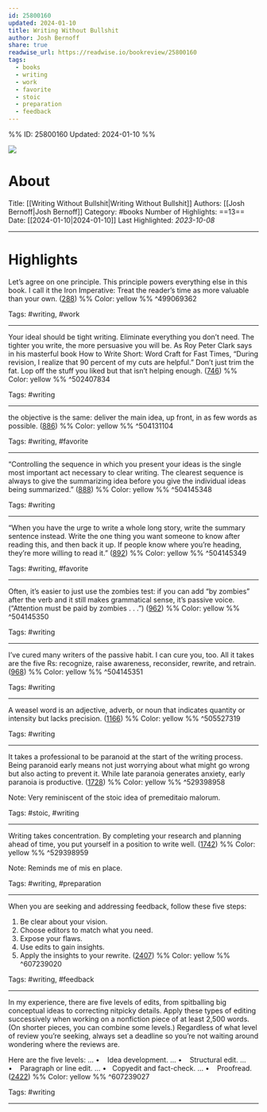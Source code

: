 ```yaml
---
id: 25800160
updated: 2024-01-10
title: Writing Without Bullshit
author: Josh Bernoff
share: true
readwise_url: https://readwise.io/bookreview/25800160
tags:
  - books
  - writing
  - work
  - favorite
  - stoic
  - preparation
  - feedback
---
```


%%
ID: 25800160
Updated: 2024-01-10
%%

![]( https://images-na.ssl-images-amazon.com/images/I/51OeWWJuw%2BL._SL500_.jpg)

# About
Title: [[Writing Without Bullshit|Writing Without Bullshit]]
Authors: [[Josh Bernoff|Josh Bernoff]]
Category: #books
Number of Highlights: ==13==
Date: [[2024-01-10|2024-01-10]]
Last Highlighted: *2023-10-08*

---

# Highlights

Let’s agree on one principle. This principle powers everything else in this book. I call it the Iron Imperative: Treat the reader’s time as more valuable than your own. ([288](https://readwise.io/to_kindle?action=open&asin=B01A5CEKQM&location=288)) %% Color: yellow %% ^499069362

Tags: #writing, #work

---
Your ideal should be tight writing. Eliminate everything you don’t need. The tighter you write, the more persuasive you will be. As Roy Peter Clark says in his masterful book How to Write Short: Word Craft for Fast Times, “During revision, I realize that 90 percent of my cuts are helpful.” Don’t just trim the fat. Lop off the stuff you liked but that isn’t helping enough. ([746](https://readwise.io/to_kindle?action=open&asin=B01A5CEKQM&location=746)) %% Color: yellow %% ^502407834

Tags: #writing

---
the objective is the same: deliver the main idea, up front, in as few words as possible. ([886](https://readwise.io/to_kindle?action=open&asin=B01A5CEKQM&location=886)) %% Color: yellow %% ^504131104

Tags: #writing, #favorite

---
“Controlling the sequence in which you present your ideas is the single most important act necessary to clear writing. The clearest sequence is always to give the summarizing idea before you give the individual ideas being summarized.” ([888](https://readwise.io/to_kindle?action=open&asin=B01A5CEKQM&location=888)) %% Color: yellow %% ^504145348

Tags: #writing

---
“When you have the urge to write a whole long story, write the summary sentence instead. Write the one thing you want someone to know after reading this, and then back it up. If people know where you’re heading, they’re more willing to read it.” ([892](https://readwise.io/to_kindle?action=open&asin=B01A5CEKQM&location=892)) %% Color: yellow %% ^504145349

Tags: #writing, #favorite

---
Often, it’s easier to just use the zombies test: if you can add “by zombies” after the verb and it still makes grammatical sense, it’s passive voice. (“Attention must be paid by zombies . . .”) ([962](https://readwise.io/to_kindle?action=open&asin=B01A5CEKQM&location=962)) %% Color: yellow %% ^504145350

Tags: #writing

---
I’ve cured many writers of the passive habit. I can cure you, too. All it takes are the five Rs: recognize, raise awareness, reconsider, rewrite, and retrain. ([968](https://readwise.io/to_kindle?action=open&asin=B01A5CEKQM&location=968)) %% Color: yellow %% ^504145351

Tags: #writing

---
A weasel word is an adjective, adverb, or noun that indicates quantity or intensity but lacks precision. ([1166](https://readwise.io/to_kindle?action=open&asin=B01A5CEKQM&location=1166)) %% Color: yellow %% ^505527319

Tags: #writing

---
It takes a professional to be paranoid at the start of the writing process. Being paranoid early means not just worrying about what might go wrong but also acting to prevent it. While late paranoia generates anxiety, early paranoia is productive. ([1728](https://readwise.io/to_kindle?action=open&asin=B01A5CEKQM&location=1728)) %% Color: yellow %% ^529398958

Note: Very reminiscent of the stoic idea of premeditaio malorum.

Tags: #stoic, #writing

---
Writing takes concentration. By completing your research and planning ahead of time, you put yourself in a position to write well. ([1742](https://readwise.io/to_kindle?action=open&asin=B01A5CEKQM&location=1742)) %% Color: yellow %% ^529398959

Note: Reminds me of mis en place.

Tags: #writing, #preparation

---
When you are seeking and addressing feedback, follow these five steps:
1. Be clear about your vision.
2. Choose editors to match what you need.
3. Expose your flaws.
4. Use edits to gain insights.
5. Apply the insights to your rewrite. ([2407](https://readwise.io/to_kindle?action=open&asin=B01A5CEKQM&location=2407)) %% Color: yellow %% ^607239020

Tags: #writing, #feedback

---
In my experience, there are five levels of edits, from spitballing big conceptual ideas to correcting nitpicky details. Apply these types of editing successively when working on a nonfiction piece of at least 2,500 words. (On shorter pieces, you can combine some levels.) Regardless of what level of review you’re seeking, always set a deadline so you’re not waiting around wondering where the reviews are.

Here are the five levels: ...
•    Idea development. ...
•    Structural edit. ...
•    Paragraph or line edit. ...
•   Copyedit and fact-check. ...
•    Proofread. ([2422](https://readwise.io/to_kindle?action=open&asin=B01A5CEKQM&location=2422)) %% Color: yellow %% ^607239027

Tags: #writing

---